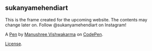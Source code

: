 sukanyamehendiart
-----------------
This is the frame created for the upcoming website. The contents may change later on. Follow @sukanyamehendiart on Instagram!

A [Pen](https://codepen.io/manushreevis/pen/jOMJxbx) by [Manushree Vishwakarma](https://codepen.io/manushreevis) on [CodePen](https://codepen.io).

[License](https://codepen.io/manushreevis/pen/jOMJxbx/license).